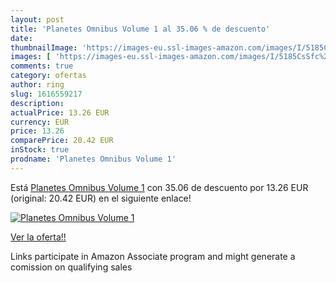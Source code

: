 ```yaml
---
layout: post
title: 'Planetes Omnibus Volume 1 al 35.06 % de descuento'
date: 
thumbnailImage: 'https://images-eu.ssl-images-amazon.com/images/I/5185CsSfc%2BL._SL200_.jpg'
images: [ 'https://images-eu.ssl-images-amazon.com/images/I/5185CsSfc%2BL._SL200_.jpg' ]
comments: true
category: ofertas
author: ring
slug: 1616559217
description:
actualPrice: 13.26 EUR
currency: EUR
price: 13.26
comparePrice: 20.42 EUR
inStock: true
prodname: 'Planetes Omnibus Volume 1'
---
```


Está [Planetes Omnibus Volume 1](https://www.amazon.es/dp/1616559217/?tag=tolees-21) con 35.06 de descuento por 13.26 EUR (original: 20.42 EUR) en el siguiente enlace!

[![Planetes Omnibus Volume 1](https://images-eu.ssl-images-amazon.com/images/I/5185CsSfc%2BL._SL200_.jpg)](https://www.amazon.es/dp/1616559217/?tag=tolees-21)

[Ver la oferta!!](https://www.amazon.es/dp/1616559217/?tag=tolees-21)

Links participate in Amazon Associate program and might generate a comission on qualifying sales


